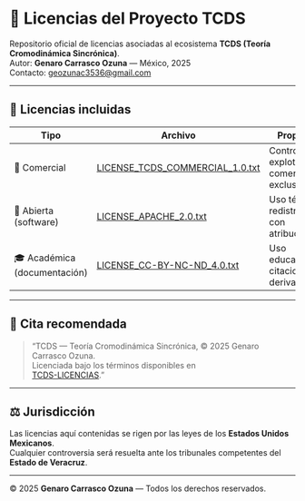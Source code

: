 # 📘 Licencias del Proyecto TCDS

Repositorio oficial de licencias asociadas al ecosistema **TCDS (Teoría Cromodinámica Sincrónica)**.  
Autor: **Genaro Carrasco Ozuna** — México, 2025  
Contacto: [geozunac3536@gmail.com](mailto:geozunac3536@gmail.com)

---

## 🧩 Licencias incluidas

| Tipo | Archivo | Propósito |
|------|----------|------------|
| 💼 Comercial | [LICENSE_TCDS_COMMERCIAL_1.0.txt](LICENSE_TCDS_COMMERCIAL_1.0.txt) | Control y explotación comercial exclusiva |
| 🧩 Abierta (software) | [LICENSE_APACHE_2.0.txt](LICENSE_APACHE_2.0.txt) | Uso técnico y redistribución con atribución |
| 🎓 Académica (documentación) | [LICENSE_CC-BY-NC-ND_4.0.txt](LICENSE_CC-BY-NC-ND_4.0.txt) | Uso educativo y citacional, sin derivaciones |

---

## 🔗 Cita recomendada

> “TCDS — Teoría Cromodinámica Sincrónica, © 2025 Genaro Carrasco Ozuna.  
> Licenciada bajo los términos disponibles en  
> [TCDS-LICENCIAS](https://github.com/geozunac3536-jpg/TCDS-LICENCIAS).”

---

## ⚖️ Jurisdicción

Las licencias aquí contenidas se rigen por las leyes de los **Estados Unidos Mexicanos**.  
Cualquier controversia será resuelta ante los tribunales competentes del **Estado de Veracruz**.

---

© 2025 **Genaro Carrasco Ozuna** — Todos los derechos reservados.